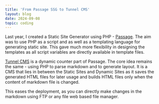 ```yaml
---
title: 'From Passage SSG to Tunnel CMS'
layout: blog
date: 2024-09-08
topic: coding
---
```


Last year, I created a Static Site Generator using PHP - [Passage](https://github.com/ReactiveMatter/passage). The aim was to use PHP as a script and as well as a templating language for generating static site. This gave much more flexibility in designing the templates as all script variables are directly available in template files.

[Tunnel CMS](/tunnel-cms) is a dynamic counter part of Passage. The core idea remains the same - using PHP to parse markdown and to generate layout. It is a CMS that lies in between the Static Sites and Dynamic Sites as it saves the generated HTML files for later usage and builds HTML files only when the content of markdown file is changed.

This eases the deployment, as you can directly make changes in the markdown using FTP or any file web based file manager.